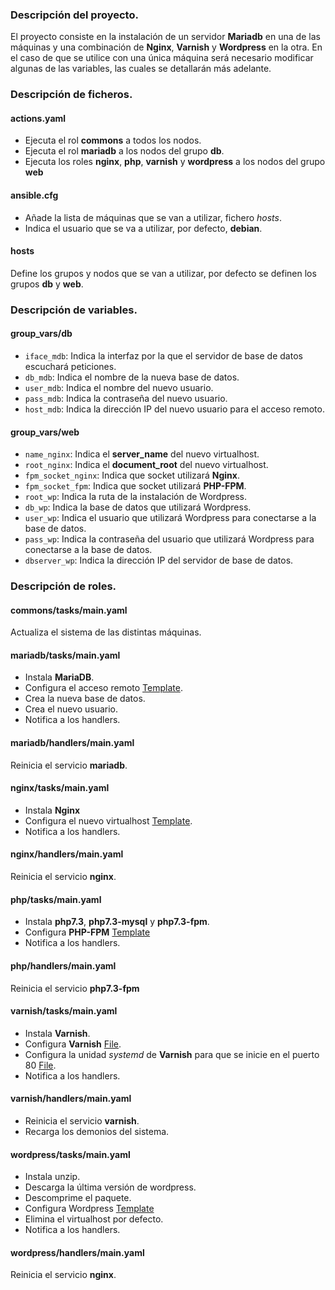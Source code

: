 ### Descripción del proyecto.
El proyecto consiste en la instalación de un servidor **Mariadb** en una de las máquinas y una combinación de **Nginx**, **Varnish** y **Wordpress** en la otra. En el caso de que se utilice con una única máquina será necesario modificar algunas de las variables, las cuales se detallarán más adelante.

### Descripción de ficheros.
#### actions.yaml
- Ejecuta el rol **commons** a todos los nodos.
- Ejecuta el rol **mariadb** a los nodos del grupo **db**.
- Ejecuta los roles **nginx**, **php**, **varnish** y **wordpress** a los nodos del grupo **web**

#### ansible.cfg
- Añade la lista de máquinas que se van a utilizar, fichero _hosts_.
- Indica el usuario que se va a utilizar, por defecto, **debian**.

#### hosts
Define los grupos y nodos que se van a utilizar, por defecto se definen los grupos **db** y **web**.

### Descripción de variables.
#### group_vars/db
- `iface_mdb`: Indica la interfaz por la que el servidor de base de datos escuchará peticiones.
- `db_mdb`: Indica el nombre de la nueva base de datos.
- `user_mdb`: Indica el nombre del nuevo usuario.
- `pass_mdb`: Indica la contraseña del nuevo usuario.
- `host_mdb`: Indica la dirección IP del nuevo usuario para el acceso remoto.

#### group_vars/web
- `name_nginx`: Indica el **server_name** del nuevo virtualhost.
- `root_nginx`: Indica el **document_root** del nuevo virtualhost.
- `fpm_socket_nginx`: Indica que socket utilizará **Nginx**.
- `fpm_socket_fpm`: Indica que socket utilizará **PHP-FPM**.
- `root_wp`: Indica la ruta de la instalación de Wordpress.
- `db_wp`: Indica la base de datos que utilizará Wordpress.
- `user_wp`: Indica el usuario que utilizará Wordpress para conectarse a la base de datos.
- `pass_wp`: Indica la contraseña del usuario que utilizará Wordpress para conectarse a la base de datos.
- `dbserver_wp`: Indica la dirección IP del servidor de base de datos.


### Descripción de roles.
#### commons/tasks/main.yaml
Actualiza el sistema de las distintas máquinas.

#### mariadb/tasks/main.yaml
- Instala **MariaDB**.
- Configura el acceso remoto [Template](roles/mariadb/templates/etc/mysql/mariadb.conf.d/50-server.cnf).
- Crea la nueva base de datos.
- Crea el nuevo usuario.
- Notifica a los handlers.

#### mariadb/handlers/main.yaml
Reinicia el servicio **mariadb**.

#### nginx/tasks/main.yaml
- Instala **Nginx**
- Configura el nuevo virtualhost [Template](roles/nginx/templates/etc/nginx/conf.d/wordpress.conf).
- Notifica a los handlers.

#### nginx/handlers/main.yaml
Reinicia el servicio **nginx**.

#### php/tasks/main.yaml
- Instala **php7.3**, **php7.3-mysql** y **php7.3-fpm**.
- Configura **PHP-FPM** [Template](roles/php/templates/etc/php/7.3/fpm/pool.d/www.conf)
- Notifica a los handlers.

#### php/handlers/main.yaml
Reinicia el servicio **php7.3-fpm**

#### varnish/tasks/main.yaml
- Instala **Varnish**.
- Configura **Varnish** [File](roles/varnish/files/etc/default/varnish).
- Configura la unidad _systemd_ de **Varnish** para que se inicie en el puerto 80 [File](roles/varnish/files/lib/systemd/system/varnish.service).
- Notifica a los handlers.

#### varnish/handlers/main.yaml
- Reinicia el servicio **varnish**.
- Recarga los demonios del sistema.

#### wordpress/tasks/main.yaml
- Instala unzip.
- Descarga la última versión de wordpress.
- Descomprime el paquete.
- Configura Wordpress [Template](roles/wordpress/templates/var/www/wordpress/wp-config.php)
- Elimina el virtualhost por defecto.
- Notifica a los handlers.

#### wordpress/handlers/main.yaml
Reinicia el servicio **nginx**.